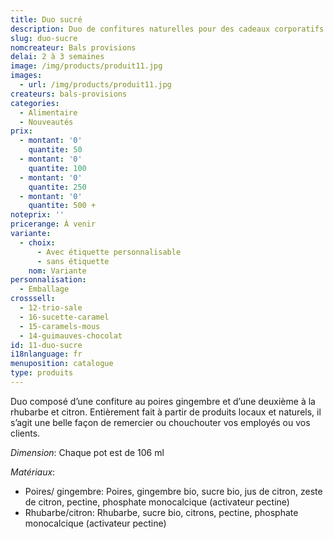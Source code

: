 ```yaml
---
title: Duo sucré
description: Duo de confitures naturelles pour des cadeaux corporatifs
slug: duo-sucre
nomcreateur: Bals provisions
delai: 2 à 3 semaines
image: /img/products/produit11.jpg
images:
  - url: /img/products/produit11.jpg
createurs: bals-provisions
categories:
  - Alimentaire
  - Nouveautés
prix:
  - montant: '0'
    quantite: 50
  - montant: '0'
    quantite: 100
  - montant: '0'
    quantite: 250
  - montant: '0'
    quantite: 500 +
noteprix: ''
pricerange: À venir
variante:
  - choix:
      - Avec étiquette personnalisable
      - sans étiquette
    nom: Variante
personnalisation:
  - Emballage
crosssell:
  - 12-trio-sale
  - 16-sucette-caramel
  - 15-caramels-mous
  - 14-guimauves-chocolat
id: 11-duo-sucre
i18nlanguage: fr
menuposition: catalogue
type: produits
---
```


Duo composé d’une confiture au poires gingembre et d’une deuxième à la rhubarbe et citron. Entièrement fait à partir de produits locaux et naturels, il s’agit une belle façon de remercier ou chouchouter vos employés ou vos clients. 

*Dimension*: Chaque pot est de 106 ml

*Matériaux*:

- Poires/ gingembre: Poires, gingembre bio, sucre bio, jus de citron, zeste de citron, pectine, phosphate monocalcique (activateur pectine)
- Rhubarbe/citron: Rhubarbe, sucre bio, citrons, pectine, phosphate monocalcique (activateur pectine)


